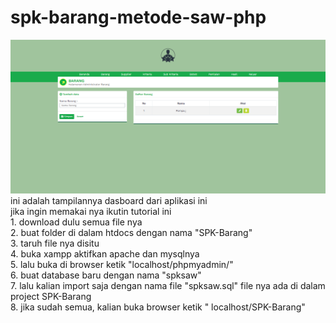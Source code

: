 # spk-barang-metode-saw-php
<img src="https://github.com/ahmadbadri25/dokumentasi/blob/eeaadd396b1c922d212bc94757e4be8641080716/supplier.png" alt="">
ini adalah tampilannya dasboard dari aplikasi ini <br>
jika ingin memakai nya ikutin tutorial ini<br>
1. download dulu semua file nya<br>
2. buat folder di dalam htdocs dengan nama "SPK-Barang"<br>
3. taruh file nya disitu<br>
4. buka xampp aktifkan apache dan mysqlnya<br>
5. lalu buka di browser ketik "localhost/phpmyadmin/"<br>
6. buat database baru dengan nama "spksaw"<br>
7. lalu kalian import saja dengan nama file "spksaw.sql" file nya ada di dalam project SPK-Barang<br>
8. jika sudah semua, kalian buka browser ketik " localhost/SPK-Barang"<br>
